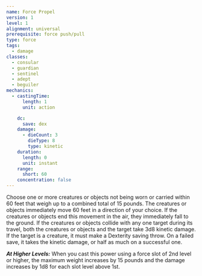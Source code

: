 ```yaml
---
name: Force Propel
version: 1
level: 1
alignment: universal
prerequisite: force push/pull
type: force
tags:
  - damage
classes:
  - consular
  - guardian
  - sentinel
  - adept
  - beguiler
mechanics:
  - castingTime:
      length: 1
      unit: action

    dc:
      save: dex
    damage:
      - dieCount: 3
        dieType: 8
        type: kinetic
    duration:
      length: 0
      unit: instant
    range:
      short: 60
    concentration: false
---
```

Choose one or more creatures or objects not being worn or carried within 60 feet that weigh up to a combined total of 15 pounds. The creatures or objects immediately move 60 feet in a direction of your choice. If the creatures or objects end this movement in the air, they immediately fall to the ground. If the creatures or objects collide with any one target during its travel, both the creatures or objects and the target take 3d8 kinetic damage. If the target is a creature, it must make a Dexterity saving throw. On a failed save, it takes the kinetic damage, or half as much on a successful one.

***__At Higher Levels__:*** When you cast this power using a force slot of 2nd level or higher, the maximum weight increases by 15 pounds and the damage increases by 1d8 for each slot level above 1st.
    